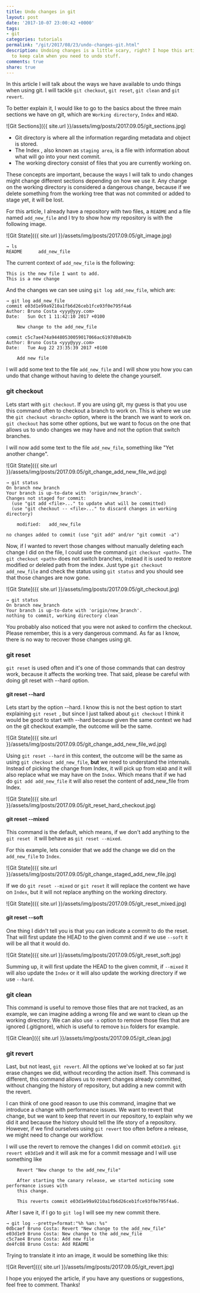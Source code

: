 ```yaml
---
title: Undo changes in git
layout: post
date: '2017-10-07 23:00:42 +0000'
tags:
- git
categories: tutorials
permalink: "/git/2017/08/23/undo-changes-git.html"
description: Undoing changes is a little scary, right? I hope this article helps you
  to keep calm when you need to undo stuff.
comments: true
share: true
---
```


In this article I will talk about the ways we have available to undo things when using git. I will tackle `git checkout`, `git reset`, `git clean` and `git revert`.

To better explain it, I would like to go to the basics about the three main sections we have on git, which are `Working directory`,  `Index` and `HEAD`.

![Git Sections]({{ site.url }}/assets/img/posts/2017.09.05/git_sections.jpg)

* Git directory is where all the information regarding metadata and object is stored.
* The Index , also known as `staging area`, is a file with information about what will go into your next commit.
* The working directory consist of files that you are currently working on.

These concepts are important, because the ways I will talk to undo changes might change different sections depending on how we use it. Any change on the working directory is considered a dangerous change, because if we delete something from the working tree that was not commited or added to stage yet, it will be lost.

For this article, I already have a repository with two files, a `README` and a file named `add_new_file` and I try to show how my repository is with the following image.

![Git State]({{ site.url }}/assets/img/posts/2017.09.05/git_image.jpg)

```
→ ls
README		add_new_file
```

The current context of `add_new_file` is the following:

```
This is the new file I want to add.
This is a new change
```

And the changes we  can see using `git log add_new_file`, which are:

```
→ git log add_new_file
commit e03d1e99a9210a1fb6d26ceb1fce93f0e795f4a6
Author: Bruno Costa <yyy@yyy.com>
Date:   Sun Oct 1 11:42:10 2017 +0100

    New change to the add_new_file

commit c5c7ae474a94480530059017066ac6197d0a043b
Author: Bruno Costa <yyy@yyy.com>
Date:   Tue Aug 22 23:35:39 2017 +0100

    Add new file
```

I will add some text to the file `add_new_file` and I will show you how you can undo that change without having to delete the change yourself.

### git checkout


Lets start with `git checkout`. If you are using git, my guess is that you use this command often to checkout a branch to work on. This is where we use the `git checkout <branch>` option, where <branch> is the branch we want to work on. `git checkout` has some other options, but we want to focus on the one that allows us to undo changes we may have and not the option that switch branches.

I will now add some text to the file `add_new_file`, something like "Yet another change".

![Git State]({{ site.url }}/assets/img/posts/2017.09.05/git_change_add_new_file_wd.jpg)

```
→ git status
On branch new_branch
Your branch is up-to-date with 'origin/new_branch'.
Changes not staged for commit:
  (use "git add <file>..." to update what will be committed)
  (use "git checkout -- <file>..." to discard changes in working directory)

    modified:   add_new_file

no changes added to commit (use "git add" and/or "git commit -a")
```

Now, if I wanted to revert those changes without manually deleting each change I did on the file, I could use the command `git checkout <path>`. The `git checkout <path>` does not switch branches, instead it is used to restore modified or deleled path from the index. Just type `git checkout add_new_file` and check the status using `git status` and you should see that those changes are now gone.

![Git State]({{ site.url }}/assets/img/posts/2017.09.05/git_checkout.jpg)
```
→ git status
On branch new_branch
Your branch is up-to-date with 'origin/new_branch'.
nothing to commit, working directory clean
```

You probably also noticed that you were not asked to confirm the checkout. Please remember, this is a very dangerous command. As far as I know, there is no way to recover those changes using git.

### git reset


`git reset` is used often and it's one of those commands that can destroy work, because it affects the working tree. That said, please be careful with doing git reset with --hard option.

#### git reset --hard

Lets start by the option --hard. I know this is not the best option to start explaining `git reset `, but since I just talked about `git checkout` I think it would be good to start with --hard because given the same context we had on the git checkout example, the outcome will be the same.

![Git State]({{ site.url }}/assets/img/posts/2017.09.05/git_change_add_new_file_wd.jpg)

Using `git reset --hard` in this context, the outcome will be the same as using `git checkout add_new_file`, **but** we need to understand the internals. Instead of picking the change from Index, it will pick up from `HEAD` and it will also replace what we may have on the `Index`. Which means that if we had do `git add add_new_file` it will also reset the content of add_new_file from Index.

![Git State]({{ site.url }}/assets/img/posts/2017.09.05/git_reset_hard_checkout.jpg)

#### git reset --mixed

This command is the default, which means, if we don't add anything to the `git reset ` it will behave as `git reset --mixed`.

For this example, lets consider that we add the change we did on the `add_new_file` to `Index`.

![Git State]({{ site.url }}/assets/img/posts/2017.09.05/git_change_staged_add_new_file.jpg)

If we do `git reset --mixed` or `git reset` it will replace the content we have on `Index`, but it will not replace anything on the working directory.

![Git State]({{ site.url }}/assets/img/posts/2017.09.05/git_reset_mixed.jpg)

#### git reset --soft

One thing I didn't tell you is that you can indicate a commit to do the reset. That will first update the HEAD to the given commit and if we use `--soft` it will be all that it would do.

![Git State]({{ site.url }}/assets/img/posts/2017.09.05/git_reset_soft.jpg)

Summing up, it will first update the HEAD to the given commit, if `--mixed` it will also update the `Index` or it will also update the working directory if we use `--hard`.

### git clean

This command is useful to remove those files that are not tracked, as an example, we can imagine adding a wrong file and we want to clean up the working directory. We can also use `-x` option to remove those files that are ignored (.gitignore), which is useful to remove `bin` folders for example.

![Git Clean]({{ site.url }}/assets/img/posts/2017.09.05/git_clean.jpg)


### git revert

Last, but not least, `git revert`. All the options we've looked at so far just erase changes we did, without recording the action itself. This command is different, this command allows us to revert changes already committed, without changing the history of repository, but adding a new commit with the revert.

I can think of one good reason to use this command, imagine that we introduce a change with performance issues. We want to revert that change, but we want to keep that revert in our repository, to explain why we did it and because the history should tell the life story of a repository. However, if we find ourselves using `git revert` too often before a release, we might need to change our workflow.

I will use the revert to remove the changes I did on commit `e03d1e9`. `git revert e03d1e9` and it will ask me for a commit message and I will use something like

```
    Revert "New change to the add_new_file"

    After starting the canary release, we started noticing some performance issues with
    this change.

    This reverts commit e03d1e99a9210a1fb6d26ceb1fce93f0e795f4a6.
```

After I save it, if I go to `git log` I will see my new commit there.

```
→ git log --pretty=format:"%h %an: %s"
0dbcaef Bruno Costa: Revert "New change to the add_new_file"
e03d1e9 Bruno Costa: New change to the add_new_file
c5c7ae4 Bruno Costa: Add new file
de4fc88 Bruno Costa: Add README
```

Trying to translate it into an image, it would be something like this:

![Git Revert]({{ site.url }}/assets/img/posts/2017.09.05/git_revert.jpg)

I hope you enjoyed the article, if you have any questions or suggestions, feel free to comment. Thanks!